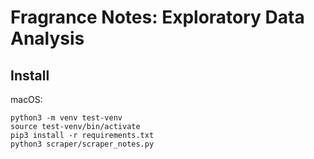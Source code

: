 # Fragrance Notes: Exploratory Data Analysis

##  Install

macOS:
```
python3 -m venv test-venv
source test-venv/bin/activate
pip3 install -r requirements.txt
python3 scraper/scraper_notes.py
```